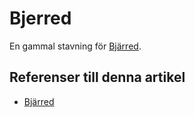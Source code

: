 # Bjerred

En gammal stavning för [Bjärred](Bjärred).

## Referenser till denna artikel

* [Bjärred](Bjärred)
